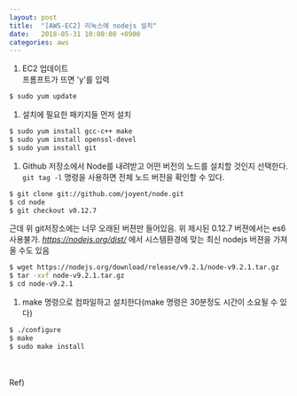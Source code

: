 ```yaml
---
layout: post
title:  "[AWS-EC2] 리눅스에 nodejs 설치"
date:   2018-05-31 10:00:00 +0900
categories: aws
---
```


1. EC2 업데이트  
프롬프트가 뜨면 'y'를 입력
```bash
$ sudo yum update
```

1. 설치에 필요한 패키지들 먼저 설치
```bash
$ sudo yum install gcc-c++ make
$ sudo yum install openssl-devel
$ sudo yum install git
```
1. Github 저장소에서 Node를 내려받고 어떤 버전의 노드를 설치할 것인지 선택한다. `git tag -l` 명령을 사용하면 전체 노드 버전을 확인할 수 있다.
```bash
$ git clone git://github.com/joyent/node.git
$ cd node
$ git checkout v0.12.7
```
근데 위 git저장소에는 너무 오래된 버젼만 들어있음. 위 제시된 0.12.7 버젼에서는 es6 사용불가.
_<https://nodejs.org/dist/>_ 에서 시스템환경에 맞는 최신 nodejs 버젼을 가져올 수도 있음
```bash
$ wget https://nodejs.org/download/release/v9.2.1/node-v9.2.1.tar.gz
$ tar -xvf node-v9.2.1.tar.gz
$ cd node-v9.2.1
```
1. make 명령으로 컴파일하고 설치한다(make 명령은 30분정도 시간이 소요될 수 있다)
```bash
$ ./configure
$ make
$ sudo make install
```


<br>
<br>
Ref) <http://behonestar.tistory.com/39>
